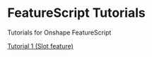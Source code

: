 # FeatureScript Tutorials
Tutorials for Onshape FeatureScript

[Tutorial 1 (Slot feature)](tutorial-1/)
